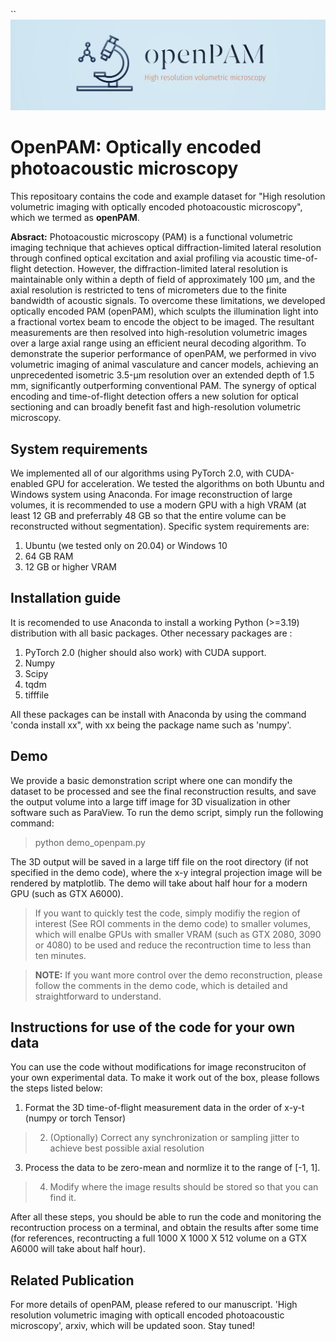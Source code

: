 ``![logo](images/openPAM_logo.jpg)
# OpenPAM: Optically encoded photoacoustic microscopy

This repositoary contains the code and example dataset for "High resolution volumetric imaging with optically encoded photoacoustic microscopy", which we termed as **openPAM**. 

**Absract:**
Photoacoustic microscopy (PAM) is a functional volumetric imaging technique that achieves optical diffraction-limited lateral resolution through confined optical
excitation and axial profiling via acoustic time-of-flight detection. However, the diffraction-limited lateral resolution is maintainable only within a depth of field of
approximately 100 μm, and the axial resolution is restricted to tens of micrometers due to the finite bandwidth of acoustic signals. To overcome these limitations, we developed
optically encoded PAM (openPAM), which sculpts the illumination light into a fractional vortex beam to encode the object to be imaged. The resultant measurements
are then resolved into high-resolution volumetric images over a large axial range using an efficient neural decoding algorithm. To demonstrate the superior performance of
openPAM, we performed in vivo volumetric imaging of animal vasculature and cancer models, achieving an unprecedented isometric 3.5-μm resolution over an extended
depth of 1.5 mm, significantly outperforming conventional PAM. The synergy of optical encoding and time-of-flight detection offers a new solution for optical
sectioning and can broadly benefit fast and high-resolution volumetric microscopy.

## System requirements

We implemented all of our algorithms using PyTorch 2.0, with CUDA-enabled GPU for acceleration. We tested the algorithms on both Ubuntu and Windows system using Anaconda. For image reconstruction of large volumes, it is recommended to use a modern GPU with a high VRAM (at least 12 GB and preferrably 48 GB so that the entire volume can be reconstructed without segmentation). Specific system requirements are:

 1. Ubuntu (we tested only on 20.04) or Windows 10
 2. 64 GB RAM
 3. 12 GB or higher VRAM

## Installation guide

It is recomended to use Anaconda to install a working Python (>=3.19) distribution with all basic packages. Other necessary packages are :

 1. PyTorch 2.0 (higher should also work) with CUDA support.
 2. Numpy
 3. Scipy
 4. tqdm
 5. tifffile

All these packages can be install with Anaconda by using the command 'conda install xx", with xx being the package name such as 'numpy'.

## Demo

We provide a basic demonstration script where one can mondify the dataset to be processed and see the final reconstruction results, and save the output volume into a large tiff image for 3D visualization in other software such as ParaView.
To run the demo script, simply run the following command:
> python demo_openpam.py

The 3D output will be saved in a large tiff file on the root directory (if not specified in the demo code), where the x-y integral projection image will be rendered by matplotlib. The demo will take about half hour for a modern GPU (such as GTX A6000). 
> If you want to quickly test the code, simply modifiy the region of interest (See ROI comments in the demo code) to smaller volumes, which will enalbe GPUs with smaller VRAM (such as GTX 2080, 3090 or 4080) to be used and reduce the recontruction time to less than ten minutes.

> **NOTE:**  If you want more control over the demo reconstruction, please follow the comments in the demo code, which is detailed and straightforward to understand.

## Instructions for use of the code for your own data

You can use the code without modifications for image reconstruciton of your own experimental data. To make it work out of the box, please follows the steps listed below:

 1. Format the 3D time-of-flight measurement data in the order of x-y-t (numpy or torch Tensor)
 >2. (Optionally) Correct any synchronization or sampling jitter to achieve best possible axial resolution
 3.  Process the data to be zero-mean and normlize it to the range of [-1, 1].
 >4. Modify where the image results should be stored so that you can find it.
 
 After all these steps, you should be able to run the code and monitoring the recontruction process on a terminal, and obtain the results after some time (for references, recontructing a full 1000 X 1000 X 512 volume on a GTX A6000 will take about half hour).

## Related Publication

For more details of openPAM, please refered to our manuscript. 'High resolution volumetric imaging with opticall encoded photoacoustic microscopy', arxiv, which will be updated soon.
Stay tuned!



